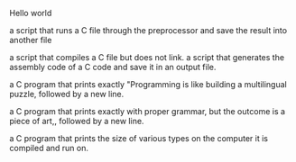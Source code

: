 Hello world

a script that runs a C file through the preprocessor and save the result into another file

a script that compiles a C file but does not link.
a script that generates the assembly code of a C code and save it in an output file.

a C program that prints exactly "Programming is like building a multilingual puzzle, followed by a new line.

a C program that prints exactly with proper grammar, but the outcome is a piece of art,, followed by a new line.

a C program that prints the size of various types on the computer it is compiled and run on.

